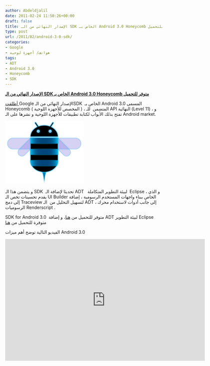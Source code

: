 ```yaml
---
author: Abdeldjalil
date: 2011-02-24 11:50:26+00:00
draft: false
title: الإصدار النهائي من الـ SDK الخاص بـ Android 3.0 Honeycomb متوفر للتحميل
type: post
url: /2011/02/android-3-0-sdk/
categories:
- Google
- هواتف/ أجهزة لوحية
tags:
- ADT
- Android 3.0
- Honeycomb
- SDK
---
```


**[الإصدار النهائي من الـ SDK الخاص بـ Android 3.0 Honeycomb متوفر للتحميل](https://www.it-scoop.com/2011/02/android-3-0-sdk/)**


[أطلقت ](http://android-developers.blogspot.com/2011/02/final-android-30-platform-and-updated.html)Google الإصدار النهائي من الـSDK  الخاص بـ Android 3.0 المسمى Honeycomb ( المخصص للأجهزة اللوحية ) ، المتضمن  للـ API النهائية (Level 11) ، و تفتح بذلك الأبواب لكتابة تطبيقات للأجهزة اللوحية و نشرها على الـ Android market.

[![](android-bumblebee-holo.png )
](https://www.it-scoop.com/2011/02/android-3-0-sdk/)

و يتضمن هذا الـ SDK  تحديثا لإضافة الـ ADT   لبيئة التطوير المتكاملة  Eclipse ، و الذي يقدم تحسينات تخص الـ UI Builder الخاص ببناء واجهات المستخدم الرسومية ، إضافة إلى دمج Traceview لتسهيل التحليل من  الـ ADT ، إلى جانب أدوات لاستخدام محرك الرسوميات Renderscript .

SDK for Android 3.0  متوفر للتحميل من [هنا](http://developer.android.com/sdk/index.html)، و إضافة ADT لبيئة التطوير Eclipse متوفرة للتحميل من [هنا](http://developer.android.com/sdk/eclipse-adt.html)

الفيديو التالية توضح أهم ميزات Android 3.0

<!-- more -->



<object classid="clsid:d27cdb6e-ae6d-11cf-96b8-444553540000" width="640" codebase="http://download.macromedia.com/pub/shockwave/cabs/flash/swflash.cab#version=6,0,40,0" height="390"><embed src="http://www.youtube.com/v/hPUGNCIozp0?fs=1&hl=fr_FR&rel=0" allowscriptaccess="always" height="390" width="640" allowfullscreen="true" type="application/x-shockwave-flash"></embed></object>
